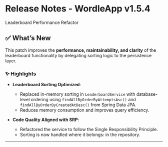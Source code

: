 # Release Notes - WordleApp v1.5.4
Leaderboard Performance Refactor

## ✅ What’s New

This patch improves the **performance, maintainability, and clarity** of the leaderboard functionality by delegating sorting logic to the persistence layer.

### ✨ Highlights

- **Leaderboard Sorting Optimized**:
  - Replaced in-memory sorting in `LeaderboardService` with database-level ordering using `findAllByOrderByAttemptsAsc()` and `findAllByOrderByCreatedAtDesc()` from Spring Data JPA.
  - Reduces memory consumption and improves query efficiency.

- **Code Quality Aligned with SRP**:
  - Refactored the service to follow the Single Responsibility Principle.
  - Sorting is now handled where it belongs: in the repository.

---

